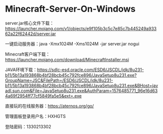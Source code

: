 # Minecraft-Server-On-Windows

server.jar核心文件下载：https://launcher.mojang.com/v1/objects/e9f105b3c5c7e85c7b445249a93362a22f62442d/server.jar

一键启动服务器：java -Xmx1024M -Xms1024M -jar server.jar nogui

Minecraft客户端下载：https://launcher.mojang.com/download/MinecraftInstaller.msi

JAVA环境下载：https://sdlc-esd.oracle.com/ESD6/JSCDL/jdk/8u231-b11/5b13a193868b4bf28bcb45c792fce896/JavaSetup8u231.exe?GroupName=JSC&FilePath=/ESD6/JSCDL/jdk/8u231-b11/5b13a193868b4bf28bcb45c792fce896/JavaSetup8u231.exe&BHost=javadl.sun.com&File=JavaSetup8u231.exe&AuthParam=1576485771_96e16d634a69f2954ff77cf5849fa5e5&ext=.exe

直接玩的在线服务器：https://aternos.org/go/

管理面板登录用户名：HXHGTS

登陆密码：1330213302
